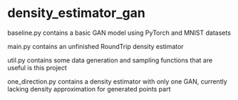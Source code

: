# density_estimator_gan

baseline.py contains a basic GAN model using PyTorch and MNIST datasets

main.py contains an unfinished RoundTrip density estimator

util.py contains some data generation and sampling functions that are useful is this project

one_direction.py contains a density estimator with only one GAN, currently lacking density approximation for generated points part
